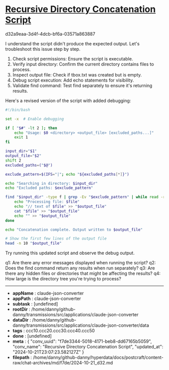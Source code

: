# [Recursive Directory Concatenation Script](https://claude.ai/chat/f7de3344-5018-4171-beb8-dd67165b5059)

d32a9eaa-3d4f-4dcb-bf6a-03571a863887

 I understand the script didn't produce the expected output. Let's troubleshoot this issue step by step.

1. Check script permissions: Ensure the script is executable.
2. Verify input directory: Confirm the current directory contains files to process.
3. Inspect output file: Check if tbox.txt was created but is empty.
4. Debug script execution: Add echo statements for visibility.
5. Validate find command: Test find separately to ensure it's returning results.

Here's a revised version of the script with added debugging:

```bash
#!/bin/bash

set -x  # Enable debugging

if [ "$#" -lt 2 ]; then
    echo "Usage: $0 <directory> <output_file> [excluded_paths...]"
    exit 1
fi

input_dir="$1"
output_file="$2"
shift 2
excluded_paths=("$@")

exclude_pattern=$(IFS="|"; echo "${excluded_paths[*]}")

echo "Searching in directory: $input_dir"
echo "Excluded paths: $exclude_pattern"

find "$input_dir" -type f | grep -Ev "$exclude_pattern" | while read -r file; do
    echo "Processing file: $file"
    echo "// text of $file" >> "$output_file"
    cat "$file" >> "$output_file"
    echo "" >> "$output_file"
done

echo "Concatenation complete. Output written to $output_file"

# Show the first few lines of the output file
head -n 10 "$output_file"
```

Try running this updated script and observe the debug output.

q1: Are there any error messages displayed when running the script?
q2: Does the find command return any results when run separately?
q3: Are there any hidden files or directories that might be affecting the results?
q4: How large is the directory tree you're trying to process?

---

* **appName** : claude-json-converter
* **appPath** : claude-json-converter
* **subtask** : [undefined]
* **rootDir** : /home/danny/github-danny/transmissions/src/applications/claude-json-converter
* **dataDir** : /home/danny/github-danny/transmissions/src/applications/claude-json-converter/data
* **tags** : ccc10.ccc20.ccc30.ccc40.ccc50
* **done** : [undefined]
* **meta** : {
  "conv_uuid": "f7de3344-5018-4171-beb8-dd67165b5059",
  "conv_name": "Recursive Directory Concatenation Script",
  "updated_at": "2024-10-21T23:07:23.582127Z"
}
* **filepath** : /home/danny/github-danny/hyperdata/docs/postcraft/content-raw/chat-archives/md/f7de/2024-10-21_d32.md